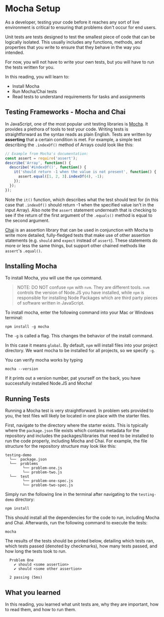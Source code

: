 # Mocha Setup

As a developer, testing your code before it reaches any sort of live
environment is critical to ensuring that problems don't occur for end users.

Unit tests are tests designed to test the smallest piece of code that can be
logically isolated. This usually includes any functions, methods, and properties
that you write to ensure that they behave in the way you intended.

For now, you will not have to write your own tests, but you will have to run the
tests written for you.

In this reading, you will learn to:

- Install Mocha
- Run Mocha/Chai tests
- Read tests to understand requirements for tasks and assignments

## Testing Frameworks - Mocha and Chai

In JavaScript, one of the most popular unit testing libraries is [Mocha]. It
provides a plethora of tools to test your code. Writing tests is straightforward
as the syntax reads as plain English. Tests are written by **asserting** that
a certain condition is met. For example, a simple test describing the
`.indexOf()` method of Arrays could look like this:

```js
// Example from Mocha's documentation:
const assert = require('assert');
describe('Array', function() {
  describe('#indexOf()', function() {
    it('should return -1 when the value is not present', function() {
      assert.equal([1, 2, 3].indexOf(4), -1);
    });
  });
});
```

Note the `it()` function, which describes what the test should test for (in this
case that `.indexOf()` should return -1 when the specified value isn't in the
input Array). Also note the `assert` statement underneath that is checking to
see if the return of the first argument of the `.equals()` method is equal to
the second argument.

[Chai] is an assertion library that can be used in conjunction with Mocha to
write more detailed, fully-fledged tests that make use of other assertion
statements (e.g. `should` and `expect` instead of `assert`). These statements
do more or less the same things, but support other chained methods like
`assert`'s `.equal()`.

## Installing Mocha

To install Mocha, you will use the `npm` command.

> NOTE: DO NOT confuse `npm` with `nvm`. They are different tools. `nvm`
> controls the version of Node.JS you have installed, while `npm` is responsible
> for installing Node Packages which are third party pieces of software written
> in JavaScript.

To install mocha, enter the following command into your Mac or Windows terminal:

```shell
npm install -g mocha
```

The `-g` is called a flag. This changes the behavior of the install command.

In this case it means `global`.  By default, `npm` will install files into your
project directory.  We want mocha to be installed for all projects, so we
specify `-g`.

You can verify mocha works by typing

`mocha --version`

If it prints out a version number, pat yourself on the back, you have
successfully installed Node.JS and Mocha!

## Running Tests

Running a Mocha test is very straightforward. In problem sets provided to you,
the test files will likely be located in one place with the starter files.

First, navigate to the directory where the starter exists. This is typically
where the `package.json` file exists which contains metadata for the repository
and includes the packages/libraries that need to be installed to run the code
properly, including Mocha and Chai. For example, the file structure for the
repository structure may look like this:

```plaintext
testing-demo
  └──  package.json
  └──  problems
        └── problem-one.js
        └── problem-two.js
  └──  test
        └── problem-one-spec.js
        └── problem-two-spec.js
```

Simply run the following line in the terminal after navigating to the
`testing-demo` directory:

```shell
npm install
```

This should install all the dependencies for the code to run, including Mocha
and Chai. Afterwards, run the following command to execute the tests:

```shell
mocha
```

The results of the tests should be printed below, detailing which tests ran,
which tests passed (denoted by checkmarks), how many tests passed, and how long
the tests took to run.

```shell
  Problem One
    ✔ should <some assertion>
    ✔ should <some other assertion>

  2 passing (5ms)
```

## What you learned

In this reading, you learned what unit tests are, why they are important, how
to read them, and how to run them.

[Mocha]: https://mochajs.org/
[Chai]: https://www.chaijs.com/

